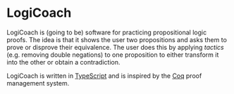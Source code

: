 # LogiCoach
LogiCoach is (going to be) software for practicing propositional logic proofs. The idea is that it shows the user two propositions and asks them to prove or disprove their equivalence. The user does this by applying _tactics_ (e.g. removing double negations) to one proposition to either transform it into the other or obtain a contradiction.

LogiCoach is written in [TypeScript](https://www.typescriptlang.org/) and is inspired by the [Coq](https://coq.inria.fr/) proof management system.
